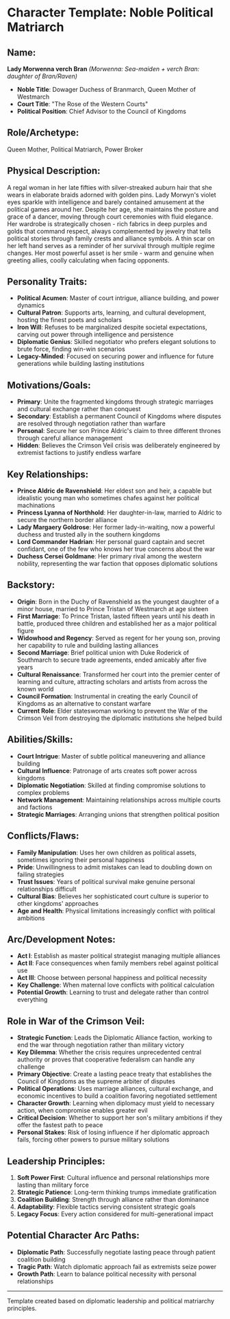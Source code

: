 # Character Template: Noble Political Matriarch

## Name:
**Lady Morwenna verch Bran** *(Morwenna: Sea-maiden + verch Bran: daughter of Bran/Raven)*
- **Noble Title**: Dowager Duchess of Branmarch, Queen Mother of Westmarch
- **Court Title**: "The Rose of the Western Courts" 
- **Political Position**: Chief Advisor to the Council of Kingdoms

## Role/Archetype:
Queen Mother, Political Matriarch, Power Broker

## Physical Description:
A regal woman in her late fifties with silver-streaked auburn hair that she wears in elaborate braids adorned with golden pins. Lady Morwyn's violet eyes sparkle with intelligence and barely contained amusement at the political games around her. Despite her age, she maintains the posture and grace of a dancer, moving through court ceremonies with fluid elegance. Her wardrobe is strategically chosen - rich fabrics in deep purples and golds that command respect, always complemented by jewelry that tells political stories through family crests and alliance symbols. A thin scar on her left hand serves as a reminder of her survival through multiple regime changes. Her most powerful asset is her smile - warm and genuine when greeting allies, coolly calculating when facing opponents.

## Personality Traits:
- **Political Acumen**: Master of court intrigue, alliance building, and power dynamics
- **Cultural Patron**: Supports arts, learning, and cultural development, hosting the finest poets and scholars
- **Iron Will**: Refuses to be marginalized despite societal expectations, carving out power through intelligence and persistence
- **Diplomatic Genius**: Skilled negotiator who prefers elegant solutions to brute force, finding win-win scenarios
- **Legacy-Minded**: Focused on securing power and influence for future generations while building lasting institutions

## Motivations/Goals:
- **Primary**: Unite the fragmented kingdoms through strategic marriages and cultural exchange rather than conquest
- **Secondary**: Establish a permanent Council of Kingdoms where disputes are resolved through negotiation rather than warfare
- **Personal**: Secure her son Prince Aldric's claim to three different thrones through careful alliance management
- **Hidden**: Believes the Crimson Veil crisis was deliberately engineered by extremist factions to justify endless warfare

## Key Relationships:
- **Prince Aldric de Ravenshield**: Her eldest son and heir, a capable but idealistic young man who sometimes chafes against her political machinations
- **Princess Lyanna of Northhold**: Her daughter-in-law, married to Aldric to secure the northern border alliance
- **Lady Margaery Goldrose**: Her former lady-in-waiting, now a powerful duchess and trusted ally in the southern kingdoms
- **Lord Commander Hadrian**: Her personal guard captain and secret confidant, one of the few who knows her true concerns about the war
- **Duchess Cersei Goldmane**: Her primary rival among the western nobility, representing the war faction that opposes diplomatic solutions

## Backstory:
- **Origin**: Born in the Duchy of Ravenshield as the youngest daughter of a minor house, married to Prince Tristan of Westmarch at age sixteen
- **First Marriage**: To Prince Tristan, lasted fifteen years until his death in battle, produced three children and established her as a major political figure
- **Widowhood and Regency**: Served as regent for her young son, proving her capability to rule and building lasting alliances
- **Second Marriage**: Brief political union with Duke Roderick of Southmarch to secure trade agreements, ended amicably after five years
- **Cultural Renaissance**: Transformed her court into the premier center of learning and culture, attracting scholars and artists from across the known world
- **Council Formation**: Instrumental in creating the early Council of Kingdoms as an alternative to constant warfare
- **Current Role**: Elder stateswoman working to prevent the War of the Crimson Veil from destroying the diplomatic institutions she helped build

## Abilities/Skills:
- **Court Intrigue**: Master of subtle political maneuvering and alliance building
- **Cultural Influence**: Patronage of arts creates soft power across kingdoms
- **Diplomatic Negotiation**: Skilled at finding compromise solutions to complex problems
- **Network Management**: Maintaining relationships across multiple courts and factions
- **Strategic Marriages**: Arranging unions that strengthen political position

## Conflicts/Flaws:
- **Family Manipulation**: Uses her own children as political assets, sometimes ignoring their personal happiness
- **Pride**: Unwillingness to admit mistakes can lead to doubling down on failing strategies
- **Trust Issues**: Years of political survival make genuine personal relationships difficult
- **Cultural Bias**: Believes her sophisticated court culture is superior to other kingdoms' approaches
- **Age and Health**: Physical limitations increasingly conflict with political ambitions

## Arc/Development Notes:
- **Act I**: Establish as master political strategist managing multiple alliances
- **Act II**: Face consequences when family members rebel against political use
- **Act III**: Choose between personal happiness and political necessity
- **Key Challenge**: When maternal love conflicts with political calculation
- **Potential Growth**: Learning to trust and delegate rather than control everything

## Role in War of the Crimson Veil:
- **Strategic Function**: Leads the Diplomatic Alliance faction, working to end the war through negotiation rather than military victory
- **Key Dilemma**: Whether the crisis requires unprecedented central authority or proves that cooperative federalism can handle any challenge
- **Primary Objective**: Create a lasting peace treaty that establishes the Council of Kingdoms as the supreme arbiter of disputes
- **Political Operations**: Uses marriage alliances, cultural exchange, and economic incentives to build a coalition favoring negotiated settlement
- **Character Growth**: Learning when diplomacy must yield to necessary action, when compromise enables greater evil
- **Critical Decision**: Whether to support her son's military ambitions if they offer the fastest path to peace
- **Personal Stakes**: Risk of losing influence if her diplomatic approach fails, forcing other powers to pursue military solutions

## Leadership Principles:
1. **Soft Power First**: Cultural influence and personal relationships more lasting than military force
2. **Strategic Patience**: Long-term thinking trumps immediate gratification
3. **Coalition Building**: Strength through alliance rather than dominance
4. **Adaptability**: Flexible tactics serving consistent strategic goals
5. **Legacy Focus**: Every action considered for multi-generational impact

## Potential Character Arc Paths:
- **Diplomatic Path**: Successfully negotiate lasting peace through patient coalition building
- **Tragic Path**: Watch diplomatic approach fail as extremists seize power
- **Growth Path**: Learn to balance political necessity with personal relationships

---
Template created based on diplomatic leadership and political matriarchy principles.
